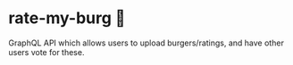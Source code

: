 # rate-my-burg 🍔 

GraphQL API which allows users to upload burgers/ratings, and have other users vote for these. 
